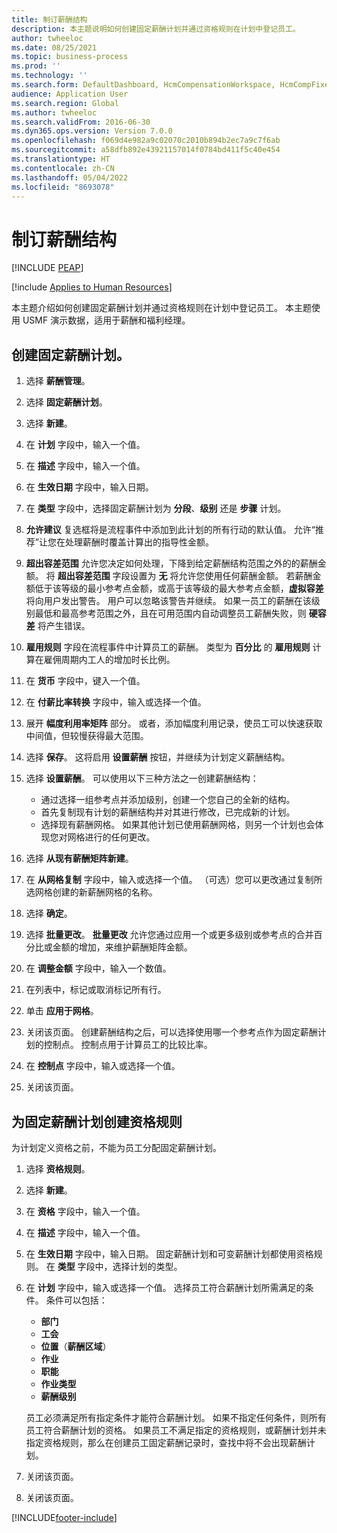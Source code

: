 ```yaml
---
title: 制订薪酬结构
description: 本主题说明如何创建固定薪酬计划并通过资格规则在计划中登记员工。
author: twheeloc
ms.date: 08/25/2021
ms.topic: business-process
ms.prod: ''
ms.technology: ''
ms.search.form: DefaultDashboard, HcmCompensationWorkspace, HcmCompFixedPlansPart, HRMCompFixedPlanTable, HRMCompCreateGridDialog, HRCCompGridView, HRMCompEligibility,  HRCCompGrid
audience: Application User
ms.search.region: Global
ms.author: twheeloc
ms.search.validFrom: 2016-06-30
ms.dyn365.ops.version: Version 7.0.0
ms.openlocfilehash: f069d4e982a9c02070c2010b894b2ec7a9c7f6ab
ms.sourcegitcommit: a58dfb892e43921157014f0784bd411f5c40e454
ms.translationtype: HT
ms.contentlocale: zh-CN
ms.lasthandoff: 05/04/2022
ms.locfileid: "8693078"
---
```

# <a name="develop-a-compensation-structure"></a>制订薪酬结构


[!INCLUDE [PEAP](../includes/peap-1.md)]

[!include [Applies to Human Resources](../includes/applies-to-hr.md)]

本主题介绍如何创建固定薪酬计划并通过资格规则在计划中登记员工。 本主题使用 USMF 演示数据，适用于薪酬和福利经理。

## <a name="create-a-fixed-compensation-plan"></a>创建固定薪酬计划。

1. 选择 **薪酬管理**。

2. 选择 **固定薪酬计划**。

3. 选择 **新建**。

4. 在 **计划** 字段中，输入一个值。

5. 在 **描述** 字段中，输入一个值。

6. 在 **生效日期** 字段中，输入日期。

7. 在 **类型** 字段中，选择固定薪酬计划为 **分段**、**级别** 还是 **步骤** 计划。

8. **允许建议** 复选框将是流程事件中添加到此计划的所有行动的默认值。 允许“推荐”让您在处理薪酬时覆盖计算出的指导性金额。

9. **超出容差范围** 允许您决定如何处理，下降到给定薪酬结构范围之外的的薪酬金额。 将 **超出容差范围** 字段设置为 **无** 将允许您使用任何薪酬金额。 若薪酬金额低于该等级的最小参考点金额，或高于该等级的最大参考点金额，**虚拟容差** 将向用户发出警告。 用户可以忽略该警告并继续。 如果一员工的薪酬在该级别最低和最高参考范围之外，且在可用范围内自动调整员工薪酬失败，则 **硬容差** 将产生错误。

10. **雇用规则** 字段在流程事件中计算员工的薪酬。 类型为 **百分比** 的 **雇用规则** 计算在雇佣周期内工人的增加时长比例。

11. 在 **货币** 字段中，键入一个值。

12. 在 **付薪比率转换** 字段中，输入或选择一个值。

13. 展开 **幅度利用率矩阵** 部分。 或者，添加幅度利用记录，使员工可以快速获取中间值，但较慢获得最大范围。

14. 选择 **保存**。 这将启用 **设置薪酬** 按钮，并继续为计划定义薪酬结构。

15. 选择 **设置薪酬**。 可以使用以下三种方法之一创建薪酬结构：

    - 通过选择一组参考点并添加级别，创建一个您自己的全新的结构。
    - 首先复制现有计划的薪酬结构并对其进行修改，已完成新的计划。
    - 选择现有薪酬网格。 如果其他计划已使用薪酬网格，则另一个计划也会体现您对网格进行的任何更改。

16. 选择 **从现有薪酬矩阵新建**。

17. 在 **从网格复制** 字段中，输入或选择一个值。 （可选）您可以更改通过复制所选网格创建的新薪酬网格的名称。

18. 选择 **确定**。

19. 选择 **批量更改**。 **批量更改** 允许您通过应用一个或更多级别或参考点的合并百分比或金额的增加，来维护薪酬矩阵金额。

20. 在 **调整金额** 字段中，输入一个数值。

21. 在列表中，标记或取消标记所有行。

22. 单击 **应用于网格**。

23. 关闭该页面。 创建薪酬结构之后，可以选择使用哪一个参考点作为固定薪酬计划的控制点。 控制点用于计算员工的比较比率。

24. 在 **控制点** 字段中，输入或选择一个值。

25. 关闭该页面。

## <a name="create-an-eligibility-rule-for-the-fixed-compensation-plan"></a>为固定薪酬计划创建资格规则

为计划定义资格之前，不能为员工分配固定薪酬计划。  

1. 选择 **资格规则**。

2. 选择 **新建**。

3. 在 **资格** 字段中，输入一个值。

4. 在 **描述** 字段中，输入一个值。

5. 在 **生效日期** 字段中，输入日期。 固定薪酬计划和可变薪酬计划都使用资格规则。 在 **类型** 字段中，选择计划的类型。

6. 在 **计划** 字段中，输入或选择一个值。 选择员工符合薪酬计划所需满足的条件。 条件可以包括：

    - **部门**
    - **工会**
    - **位置**（**薪酬区域**）
    - **作业**
    - **职能**
    - **作业类型**
    - **薪酬级别**
    
    员工必须满足所有指定条件才能符合薪酬计划。 如果不指定任何条件，则所有员工符合薪酬计划的资格。 如果员工不满足指定的资格规则，或薪酬计划并未指定资格规则，那么在创建员工固定薪酬记录时，查找中将不会出现薪酬计划。

7. 关闭该页面。

8. 关闭该页面。



[!INCLUDE[footer-include](../includes/footer-banner.md)]
